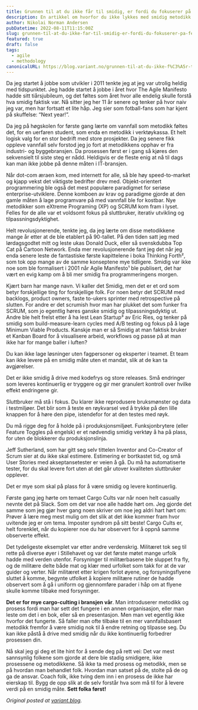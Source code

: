 ```yaml
---
title: Grunnen til at du ikke får til smidig, er fordi du fokuserer på feil ting
description: En artikkel om hvorfor du ikke lykkes med smidig metodikk fordi du fokuserer på feil ting.
author: Nikolai Norman Andersen
pubDatetime: 2022-08-11T11:15:00Z
slug: grunnen-til-at-du-ikke-far-til-smidig-er-fordi-du-fokuserer-pa-feil-ting
featured: true
draft: false
tags:
  - agile
  - methodology
canonicalURL: https://blog.variant.no/grunnen-til-at-du-ikke-f%C3%A5r-til-smidig-er-fordi-du-fokuserer-p%C3%A5-feil-ting-a890640553ea
---
```


Da jeg startet å jobbe som utvikler i 2011 tenkte jeg at jeg var utrolig heldig med tidspunktet. Jeg hadde startet å jobbe i året hvor The Agile Manifesto hadde sitt tiårsjubileum, og det føltes som året hvor alle endelig skulle forstå hva smidig faktisk var. Nå sitter jeg her 11 år senere og tenker på hvor naiv jeg var, men har fortsatt et lite håp. Jeg sier som fotball-fans som har kjent på skuffelse: “Next year!”.

Da jeg på høgskolen for første gang lærte om vannfall som metodikk føltes det, for en uerfaren student, som enda en metodikk i verktøykassa. Et helt logisk valg for en stor bedrift med store prosjekter. Da jeg senere fikk oppleve vannfall selv forstod jeg jo fort at metodikkens opphav er fra industri- og byggebransjen. Da prosessen først er i gang så kjøres den sekvensielt til siste steg er nådd. Heldigvis er de fleste enig at nå til dags kan man ikke jobbe på denne måten i IT-bransjen.

Når dot-com æraen kom, med internett for alle, så ble høy speed-to-market og kjapp vekst det viktigste bedrifter drev med. Objekt-orientert programmering ble også det mest populære paradigmet for seriøse enterprise-utviklere. Denne komboen av krav og paradigme gjorde at den gamle måten å lage programvare på med vannfall ble for kostbar. Nye metodikker som eXtreme Programing (XP) og SCRUM kom fram i lyset. Felles for de alle var et voldsomt fokus på sluttbruker, iterativ utvikling og tilpassningsdyktighet.

Helt revolusjonerende, tenkte jeg, da jeg lærte om disse metodikkene mange år etter at de ble etablert på 90-tallet. På den tiden satt jeg med lørdagsgodtet mitt og leste ukas Donald Duck, eller så svenskdubba Top Cat på Cartoon Network. Enda mer revolusjonerende fant jeg det når jeg enda senere leste de fantastiske første kapittelene i boka Thinking Forth², som tok opp mange av de samme konseptene mye tidligere. Smidig var ikke noe som ble formalisert i 2001 når Agile Manifesto¹ ble publisert, det har vært en evig kamp om å bli mer smidig fra programmeringens morgen.

Kjært barn har mange navn. Vi kaller det Smidig, men det er et ord som betyr forskjellige ting for forskjellige folk. For noen betyr det SCRUM med backlogs, product owners, faste to-ukers sprinter med retrospective på slutten. For andre er det scrumish hvor man har plukket det som funker fra SCRUM, som jo egentlig høres ganske smidig og tilpassningsdyktig ut. Andre ble helt frelst etter å ha lest Lean Startup³ av Eric Ries, og tenker på smidig som build-measure-learn cycles med A/B testing og fokus på å lage Minimum Viable Products. Kanskje man er så Smidig at man faktisk bruker et Kanban Board for å visualisere arbeid, workflows og passe på at man ikke har for mange baller i luften?

Du kan ikke lage løsninger uten fagpersoner og eksperter i teamet. Et team kan ikke levere på en smidig måte uten et mandat, slik at de kan ta avgjørelser.

Det er ikke smidig å drive med kodefrys og store releases. Små endringer som leveres kontinuerlig er tryggere og gir mer granulert kontroll over hvilke effekt endringene gir.

Sluttbruker må stå i fokus. Du klarer ikke reprodusere bruksmønster og data i testmiljøer. Det blir som å teste en røykvarsel ved å trykke på den lille knappen for å høre den pipe, istendefor for at den testes med røyk.

Du må rigge deg for å holde på i produksjonsmiljøet. Funksjonbrytere (eller Feature Toggles på engelsk) er et nødvendig smidig verktøy å ha på plass, for uten de blokkerer du produksjonslinja.

Jeff Sutherland, som har gitt seg selv tittelen Inventor and Co-Creator of Scrum sier at du ikke skal estimere. Estimering er bortkastet tid, og små User Stories med akseptansetester er veien å gå. Du må ha automatiserte tester, for du skal levere fort uten at det går utover kvaliteten sluttbruker opplever.

Det er mye som skal på plass for å være smidig og levere kontinuerlig.

Første gang jeg hørte om temaet Cargo Cults var når noen helt casually nevnte det på Slack. Som om det var noe alle hadde hørt om. Jeg gjorde det samme som jeg gjør hver gang noen skriver om noe jeg aldri hart hørt om: Prøver å lære meg mest mulig om det slik at det ikke kommer fram hvor uvitende jeg er om tema. Imposter syndrom på sitt beste! Cargo Cults er, helt forenklet, når du kopierer noe du har observert for å oppnå samme observerte effekt.

Det tydeligeste eksemplet var etter andre verdenskrig. Militæret tok seg til rette på diverse øyer i Stillehavet og var det første møtet mange urfolk hadde med verden utenfor. Forsyninger til militærbasene ble sluppet fra fly, og de militære delte både mat og klær med urfolket som takk for at de var guider og verter. Når militæret etter krigen forlot øyene, og forsyningsflyene sluttet å komme, begynte utfolket å kopiere militære rutiner de hadde observert som å gå i uniform og gjennomføre parader i håp om at flyene skulle komme tilbake med forsyninger.

__Det er for mye cargo-culting i bransjen vår__. Man introduserer metodikk og prosess fordi man har sett det fungere i en annen organisasjon, eller man leste om det i en bok, eller så en presentasjon. Men man vet egentlig ikke hvorfor det fungerte. Så faller man ofte tilbake til en mer vannfallsbasert metodikk fremfor å være smidig nok til å endre retning og tilpasse seg. Du kan ikke påstå å drive med smidig når du ikke kontinuerlig forbedrer prosessen din.

Nå skal jeg gi deg et lite hint for å sende deg på rett vei: Det var mest sannsynlig folkene som gjorde at dere ble stadig smidigere, ikke prosessene og metodikkene. Så ikke ta med prosess og metodikk, men se på hvordan man behandlet folk. Hvordan man satset på de, stolte på de og ga de ansvar. Coach folk, ikke tving dem inn i en prosess de ikke har eierskap til. Bygg de opp slik at de selv forstår hva som må til for å levere verdi på en smidig måte. __Sett folka først!__

_Original posted at [variant.blog](https://blog.variant.no/grunnen-til-at-du-ikke-f%C3%A5r-til-smidig-er-fordi-du-fokuserer-p%C3%A5-feil-ting-a890640553ea)._

